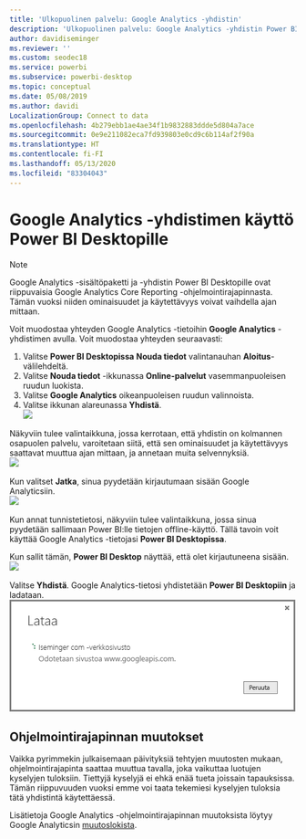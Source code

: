 ```yaml
---
title: 'Ulkopuolinen palvelu: Google Analytics -yhdistin'
description: 'Ulkopuolinen palvelu: Google Analytics -yhdistin Power BI Desktopille'
author: davidiseminger
ms.reviewer: ''
ms.custom: seodec18
ms.service: powerbi
ms.subservice: powerbi-desktop
ms.topic: conceptual
ms.date: 05/08/2019
ms.author: davidi
LocalizationGroup: Connect to data
ms.openlocfilehash: 4b279ebb1ae4ae34f1b9832883ddde5d804a7ace
ms.sourcegitcommit: 0e9e211082eca7fd939803e0cd9c6b114af2f90a
ms.translationtype: HT
ms.contentlocale: fi-FI
ms.lasthandoff: 05/13/2020
ms.locfileid: "83304043"
---
```

# <a name="use-the-google-analytics-connector-for-power-bi-desktop"></a>Google Analytics -yhdistimen käyttö Power BI Desktopille
> [!NOTE]
> Google Analytics -sisältöpaketti ja -yhdistin Power BI Desktopille ovat riippuvaisia Google Analytics Core Reporting -ohjelmointirajapinnasta. Tämän vuoksi niiden ominaisuudet ja käytettävyys voivat vaihdella ajan mittaan.

Voit muodostaa yhteyden Google Analytics -tietoihin **Google Analytics** -yhdistimen avulla. Voit muodostaa yhteyden seuraavasti:

1. Valitse **Power BI Desktopissa** **Nouda tiedot** valintanauhan **Aloitus**-välilehdeltä.
2. Valitse **Nouda tiedot** -ikkunassa **Online-palvelut** vasemmanpuoleisen ruudun luokista.
3. Valitse **Google Analytics** oikeanpuoleisen ruudun valinnoista.
4. Valitse ikkunan alareunassa **Yhdistä**.  
   ![](media/service-google-analytics-connector/tps_googleanalytics_1.png)

Näkyviin tulee valintaikkuna, jossa kerrotaan, että yhdistin on kolmannen osapuolen palvelu, varoitetaan siitä, että sen ominaisuudet ja käytettävyys saattavat muuttua ajan mittaan, ja annetaan muita selvennyksiä.  
![](media/service-google-analytics-connector/tps_googleanalytics_2.png)

Kun valitset **Jatka**, sinua pyydetään kirjautumaan sisään Google Analyticsiin.  
![](media/service-google-analytics-connector/tps_googleanalytics_3.png)

Kun annat tunnistetietosi, näkyviin tulee valintaikkuna, jossa sinua pyydetään sallimaan Power BI:lle tietojen offline-käyttö. Tällä tavoin voit käyttää Google Analytics -tietojasi **Power BI Desktopissa**.  

Kun sallit tämän, **Power BI Desktop** näyttää, että olet kirjautuneena sisään.  
![](media/service-google-analytics-connector/tps_googleanalytics_5.png)

Valitse **Yhdistä**. Google Analytics-tietosi yhdistetään **Power BI Desktopiin** ja ladataan.  
![](media/service-google-analytics-connector/tps_googleanalytics_6.png)

## <a name="changes-to-the-api"></a>Ohjelmointirajapinnan muutokset
Vaikka pyrimmekin julkaisemaan päivityksiä tehtyjen muutosten mukaan, ohjelmointirajapinta saattaa muuttua tavalla, joka vaikuttaa luotujen kyselyjen tuloksiin. Tiettyjä kyselyjä ei ehkä enää tueta joissain tapauksissa. Tämän riippuvuuden vuoksi emme voi taata tekemiesi kyselyjen tuloksia tätä yhdistintä käytettäessä.

Lisätietoja Google Analytics -ohjelmointirajapinnan muutoksista löytyy Google Analyticsin [muutoslokista](https://developers.google.com/analytics/devguides/changelog).


